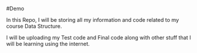 #Demo 

In this Repo, I will be storing all my information and code related to my course Data Structure.

I will be uploading my Test code and Final code along with other stuff that I will be learning using the internet.
